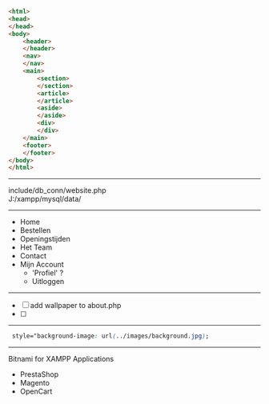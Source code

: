 ```html
<html>
<head>
</head>
<body>
	<header>
	</header>
	<nav>
	</nav>
	<main>
		<section>
		</section>
		<article>
		</article>
		<aside>
		</aside>
		<div>
		</div>
	</main>
	<footer>
	</footer>
</body>
</html>
```

---

include/db_conn/website.php  
J:/xampp/mysql/data/

---

* Home
* Bestellen
* Openingstijden
* Het Team
* Contact
* Mijn Account
  *	'Profiel'	?
  *	Uitloggen

---

- [ ] add wallpaper to about.php
- [ ]

---

```css
 style="background-image: url(../images/background.jpg);
```

---

Bitnami for XAMPP Applications  
* PrestaShop
* Magento
* OpenCart